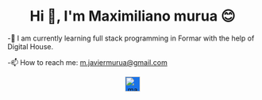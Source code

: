 <h1 align="center">Hi 👋, I'm Maximiliano murua 😊</h1>

   -🌱 I am currently learning full stack programming in Formar with the help of Digital House.

   -📫 How to reach me: m.javiermurua@gmail.com



<p align="center">
<a href="https://www.linkedin.com/in/maximiliano-murua-289552113" target="blank">
   <img align="center" src="https://c0.klipartz.com/pngpicture/1002/775/gratis-png-en-logo-linkedin-facebook-social-media-font-awesome-icon-linkedin-thumbnail.png" alt="maximiliano-murua" height="30" width="30" style="background:#1A73E8" />
</a>
</p>


<!--
**maximilianomurua/maximilianomurua** is a ✨ _special_ ✨ repository because its `README.md` (this file) appears on your GitHub profile.

Here are some ideas to get you started:

- 🔭 I’m currently working on ...
- 🌱 I’m currently learning ...
- 👯 I’m looking to collaborate on ...
- 🤔 I’m looking for help with ...
- 💬 Ask me about ...
- 📫 How to reach me: ...
- 😄 Pronouns: ...
- ⚡ Fun fact: ...
-->
